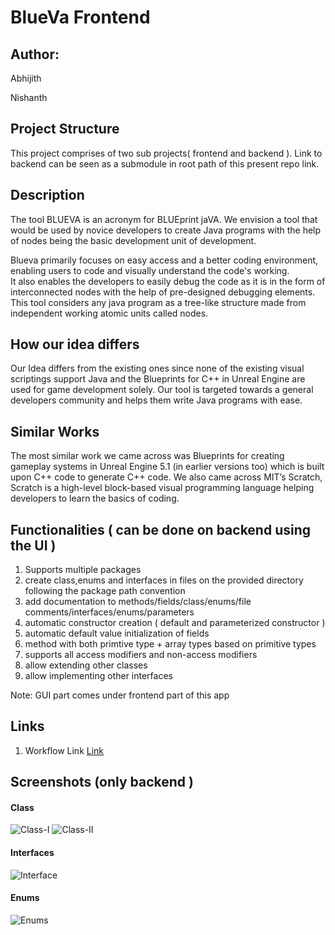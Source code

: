 # BlueVa Frontend

## Author: 

Abhijith

Nishanth 

## Project Structure 

This project comprises of two sub projects( frontend and backend ). Link to backend can be seen as a submodule in root path of this present repo link.

## Description

The tool BLUEVA is an acronym for BLUEprint jaVA.
We envision a tool that would be used by novice developers to create Java programs with the help of nodes being the basic development unit of development.

Blueva primarily focuses on easy access and a better coding environment, enabling users to code and visually understand the code's working.  
It also enables the developers to easily debug the code as it is in the form of interconnected nodes with the help of pre-designed debugging elements. This tool considers any java program as a tree-like structure made from independent working atomic units called nodes. 

## How our idea differs 

Our Idea differs from the existing ones since none of the existing visual scriptings support Java and the Blueprints for C++ in Unreal Engine are used for game development solely.
Our tool is targeted towards a general developers community and helps them write Java programs with ease.

## Similar Works 

The most similar work we came across was Blueprints for creating gameplay systems in Unreal Engine 5.1 (in earlier versions too) which is built upon C++ code to generate C++ code.
We also came across MIT’s Scratch, Scratch is a high-level block-based visual programming language helping developers to learn the basics of coding.

## Functionalities ( can be done on backend using the UI )

1. Supports multiple packages 
2. create class,enums and interfaces in files on the provided directory following the package path convention
3. add documentation to methods/fields/class/enums/file comments/interfaces/enums/parameters
4. automatic constructor creation ( default and parameterized constructor )
5. automatic default value initialization of fields 
6. method with both primtive type + array types based on primitive types
7. supports all access modifiers and non-access modifiers
8. allow extending other classes 
9. allow implementing other interfaces

Note: GUI part comes under frontend part of this app

## Links
1. Workflow Link [Link](https://drive.google.com/file/d/1d5iuXdy5BAa6lV574-3G1fSnnQo9vdFI/view?usp=share_link)

## Screenshots (only backend )

#### Class
![Class-I](https://drive.google.com/uc?export=view&id=1_UyhBozalVudUYBM5BrzPHqG8hPXIY9t)
![Class-II](https://drive.google.com/uc?export=view&id=1dpv5I_j2qg3v7zeyKbYgrK05Ct9k2A-M)

#### Interfaces
![Interface](https://drive.google.com/uc?export=view&id=1M79q3Z3YYDcxILJged_-QZCawk5pNQjb)

#### Enums
![Enums](https://drive.google.com/uc?export=view&id=1M79q3Z3YYDcxILJged_-QZCawk5pNQjb)
